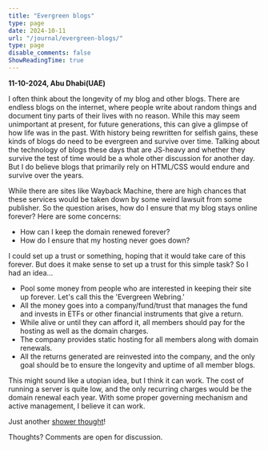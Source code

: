 ```yaml
---
title: "Evergreen blogs"
type: page
date: 2024-10-11
url: "/journal/evergreen-blogs/"
type: page
disable_comments: false
ShowReadingTime: true
---
```

**11-10-2024, Abu Dhabi(UAE)**

I often think about the longevity of my blog and other blogs. There are endless blogs on the internet, where people write about random things and document tiny parts of their lives with no reason. While this may seem unimportant at present, for future generations, this can give a glimpse of how life was in the past. With history being rewritten for selfish gains, these kinds of blogs do need to be evergreen and survive over time. Talking about the technology of blogs these days that are JS-heavy and whether they survive the test of time would be a whole other discussion for another day. But I do believe blogs that primarily rely on HTML/CSS would endure and survive over the years.

While there are sites like Wayback Machine, there are high chances that these services would be taken down by some weird lawsuit from some publisher. So the question arises, how do I ensure that my blog stays online forever? Here are some concerns:

- How can I keep the domain renewed forever?
- How do I ensure that my hosting never goes down?

I could set up a trust or something, hoping that it would take care of this forever. But does it make sense to set up a trust for this simple task? So I had an idea...

- Pool some money from people who are interested in keeping their site up forever. Let's call this the 'Evergreen Webring.'
- All the money goes into a company/fund/trust that manages the fund and invests in ETFs or other financial instruments that give a return.
- While alive or until they can afford it, all members should pay for the hosting as well as the domain charges.
- The company provides static hosting for all members along with domain renewals.
- All the returns generated are reinvested into the company, and the only goal should be to ensure the longevity and uptime of all member blogs.

This might sound like a utopian idea, but I think it can work. The cost of running a server is quite low, and the only recurring charges would be the domain renewal each year. With some proper governing mechanism and active management, I believe it can work.

Just another [shower thought](https://www.reddit.com/r/Showerthoughts/)!

Thoughts? Comments are open for discussion.
